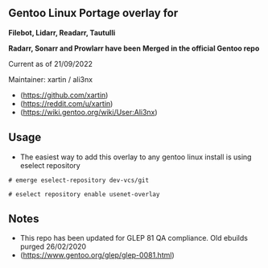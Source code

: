 ## Gentoo Linux Portage overlay for
**Filebot, Lidarr, Readarr, Tautulli**

**Radarr, Sonarr and Prowlarr have been**
**Merged in the official Gentoo repo**

Current as of 21/09/2022

Maintainer: xartin / ali3nx
* (https://github.com/xartin)
* (https://reddit.com/u/xartin)
* (https://wiki.gentoo.org/wiki/User:Ali3nx)

Usage
-----

* The easiest way to add this overlay to any gentoo linux install is using eselect repository

```
# emerge eselect-repository dev-vcs/git
```
```
# eselect repository enable usenet-overlay
```

Notes
-----

* This repo has been updated for GLEP 81 QA compliance. Old ebuilds purged 26/02/2020
* (https://www.gentoo.org/glep/glep-0081.html)

